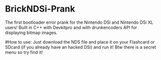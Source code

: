 # BrickNDSi-Prank
The first bootloader error prank for the Nintendo DSi and Nintendo DSi XL users!
Built in C++ with Devkitpro and with drunkencoders API for displaying bitmap images.

#How to use:
Just download the NDS file and place it on your Flashcard or SDcard (if you already have an hacked DSi) and run it!
Btw there is a secret menu so try find it!
